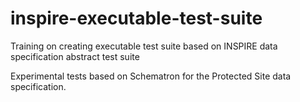 inspire-executable-test-suite
=============================

Training on creating executable test suite based on INSPIRE data specification abstract test suite

Experimental tests based on Schematron for the Protected Site data specification.

